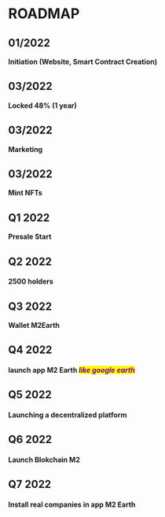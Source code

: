 # ROADMAP

## 01/2022

**Initiation (Website, Smart Contract Creation)**

## 03/2022

**Locked 48% (1 year)**

## 03/2022

&#x20;**Marketing**

## 03/2022

**Mint NFTs**

## Q1 2022

&#x20;**Presale Start**

## Q2 2022

#### 2500 holders

## Q3 2022

**Wallet M2Earth**

## Q4 2022

#### launch app M2 Earth _<mark style="color:purple;">**like google earth**</mark>_

## Q5 2022

#### Launching a decentralized platform

## Q6 2022

#### Launch Blokchain M2&#x20;

## Q7 2022

#### Install real companies in app M2 Earth
